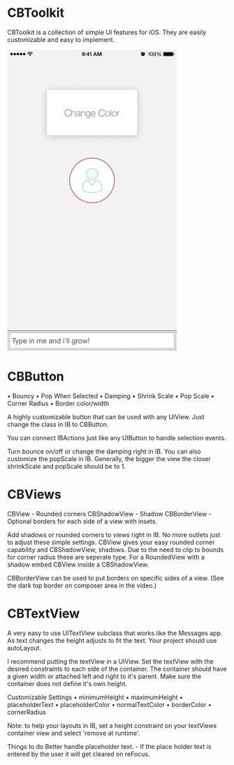 CBToolkit
=========


CBToolkit is a collection of simple UI features for iOS. They are easily customizable and easy to implement. 


<img src="/CBToolkitVideo.gif">

<h1>CBButton</h1>

• Bouncy
• Pop When Selected
• Damping
• Shrink Scale
• Pop Scale
• Corner Radius
• Border color/width

A highly customizable button that can be used with any UIView. Just change the class in IB to CBButton.

You can connect IBActions just like any UIButton to handle selection events. 

Turn bounce on/off or change the damping right in IB. You can also customize the popScale in IB. Generally, the bigger the view the closer shrinkScale and popScale should be to 1.



<h1>CBViews</h1>

CBView - Rounded corners
CBShadowView - Shadow
CBBorderView - Optional borders for each side of a view with insets.

Add shadows or rounded corners to views right in IB. No more outlets just to adjust these simple settings. CBView gives your easy rounded corner capability and CBShadowView, shadows. Due to the need to clip to bounds for corner radius these are seperate type. For a RoundedView with a shadow embed CBView inside a CBShadowView.

CBBorderView can be used to put borders on specific sides of a view. (See the dark top border on composer area in the video.)


<h1>CBTextView</h1>

A very easy to use UITextView subclass that works like the Messages app. As text changes the height adjusts to fit the text. Your project should use autoLayout.

I recommend putting the textView in a UIView. Set the textView with the desired constraints to each side of the container. The container should have a given width or attached left and right to it's parent. Make sure the container does not define it's own height. 

Customizable Settings
• minimumHeight
• maximumHeight
• placeholderText
• placeholderColor
• normalTextColor
• borderColor
• cornerRadius

Note: to help your layouts in IB, set a height constraint on your textViews container view and select 'remove at runtime'.

Things to do
Better handle placeholder text. - If the place holder text is entered by the user it will get cleared on reFocus. 




